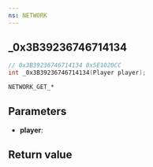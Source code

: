 ```yaml
---
ns: NETWORK
---
```

## _0x3B39236746714134

```c
// 0x3B39236746714134 0x5E1020CC
int _0x3B39236746714134(Player player);
```

```
NETWORK_GET_*
```

## Parameters
* **player**: 

## Return value
